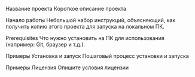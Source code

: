 Название проекта
Короткое описание проекта

Начало работы
Небольшой набор инструкций, объясняющий, как получить копию этого проекта для запуска на локальном ПК.

Prerequisites
Что нужно установить на ПК для использования (например: Git, браузер и т.д.).

Примеры
Установка и запуск
Пошаговый процесс установки и запуска

Примеры
Лицензия
Опишите условия лицензии